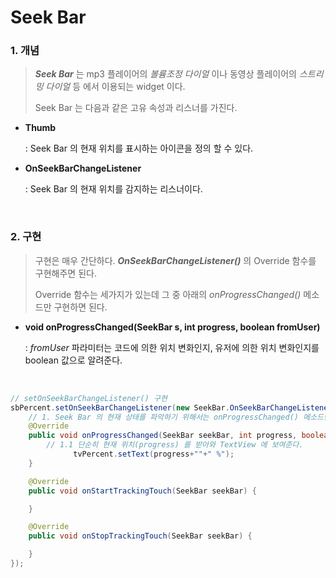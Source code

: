 # Seek Bar

### 1. 개념

> ___Seek Bar___ 는 mp3 플레이어의 _볼륨조정 다이얼_ 이나 동영상 플레이어의 _스트리밍 다이얼_ 등 에서 이용되는 widget 이다.
>
> Seek Bar 는 다음과 같은 고유 속성과 리스너를 가진다.

- __Thumb__

  : Seek Bar 의 현재 위치를 표시하는 아이콘을 정의 할 수 있다.

- __OnSeekBarChangeListener__

  : Seek Bar 의 현재 위치를 감지하는 리스너이다.

<br>



### 2. 구현

> 구현은 매우 간단하다. ___OnSeekBarChangeListener()___ 의 Override 함수를 구현해주면 된다.
>
> Override 함수는 세가지가 있는데 그 중 아래의 _onProgressChanged()_ 메소드만 구현하면 된다.

- __void onProgressChanged(SeekBar s, int progress, boolean fromUser)__

  : _fromUser_ 파라미터는 코드에 의한 위치 변화인지, 유저에 의한 위치 변화인지를 boolean 값으로 알려준다.

<br>

```java
// setOnSeekBarChangeListener() 구현
sbPercent.setOnSeekBarChangeListener(new SeekBar.OnSeekBarChangeListener() {
	// 1. Seek Bar 의 현재 상태를 파악하기 위해서는 onProgressChanged() 메소드만 구현하면 된다.
  	@Override
	public void onProgressChanged(SeekBar seekBar, int progress, boolean fromUser) {
		// 1.1 단순히 현재 위치(progress) 를 받아와 TextView 에 보여준다.
      	      tvPercent.setText(progress+""+" %");
	}

	@Override
	public void onStartTrackingTouch(SeekBar seekBar) {

	}

	@Override
	public void onStopTrackingTouch(SeekBar seekBar) {

	}
});
```

